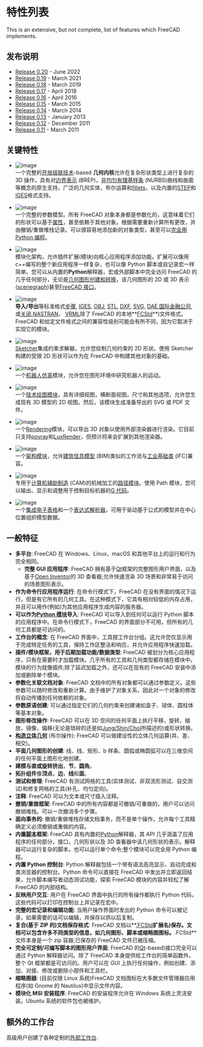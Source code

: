 # 特性列表

This is an extensive, but not complete, list of features which FreeCAD implements.

## 发布说明

- [Release 0.20](https://wiki.freecad.org/Release_notes_0.20) - June 2022
- [Release 0.19](https://wiki.freecad.org/Release_notes_0.19) - March 2021
- [Release 0.18](https://wiki.freecad.org/Release_notes_0.18) - March 2019
- [Release 0.17](https://wiki.freecad.org/Release_notes_0.17) - April 2018
- [Release 0.16](https://wiki.freecad.org/Release_notes_0.16) - April 2016
- [Release 0.15](https://wiki.freecad.org/Release_notes_0.15) - March 2015
- [Release 0.14](https://wiki.freecad.org/Release_notes_0.14) - March 2014
- [Release 0.13](https://wiki.freecad.org/Release_notes_0.13) - January 2013
- [Release 0.12](https://wiki.freecad.org/Release_notes_0.12) - December 2011
- [Release 0.11](https://wiki.freecad.org/Release_notes_0.11) - March 2011

## 关键特性

- ![image](https://github.com/FreeCAD/FreeCAD-documentation-docusaurus/assets/100439627/18b4e939-5746-48b8-8993-c197df5f4611)  
  一个完整的[开放级联技术](http://en.wikipedia.org/wiki/Open_CASCADE)-based **几何内核**允许在复杂形状类型上进行复杂的 3D 操作，具有对[边界表示](https://en.wikipedia.org/wiki/Boundary_representation) (BREP)，[非均匀有理基样条](https://en.wikipedia.org/wiki/Non-uniform_rational_B-spline) (NURBS)曲线和曲面等概念的原生支持，广泛的几何实体，布尔运算和[fillets](<https://en.wikipedia.org/wiki/Fillet_(mechanics)>)，以及内置的[STEP](https://en.wikipedia.org/wiki/ISO_10303)和[IGES](https://en.wikipedia.org/wiki/IGES)格式支持。

- ![image](https://github.com/FreeCAD/FreeCAD-documentation-docusaurus/assets/100439627/2e318415-ed0c-418f-9860-34865b392023)  
  一个完整的参数模型。所有 FreeCAD 对象本身都是参数化的，这意味着它们的形状可以基于[属性](https://wiki.freecad.org/Property)，甚至依赖于其他对象。根据需要重新计算所有更改，并由撤销/重做堆栈记录。可以很容易地添加新的对象类型，甚至可以[完全用 Python 编程](https://wiki.freecad.org/Scripted_objects)。

- ![image](https://github.com/FreeCAD/FreeCAD-documentation-docusaurus/assets/100439627/83835ee2-fc88-4048-b8c4-790d9bfe6005)  
  模块化架构，允许插件扩展(模块)向核心应用程序添加功能。扩展可以像用 c++编写的整个新应用程序一样复杂，也可以像 Python 脚本或自记录宏一样简单。您可以从内置的**Python**解释器，宏或外部脚本中完全访问 FreeCAD 的几乎任何部分，无论是[几何图形创建和转换](https://wiki.freecad.org/Topological_data_scripting)，该几何图形的 2D 或 3D 表示([scenegraph](https://wiki.freecad.org/Scenegraph))甚至[FreeCAD 接口](docs\python-scripting\pyside.md)。

- ![image](https://github.com/FreeCAD/FreeCAD-documentation-docusaurus/assets/100439627/eb3b2ef4-6e5d-4137-bb54-f9ef60f0d72c)  
  **导入/导出**等标准格式[步骤](http://en.wikipedia.org/wiki/ISO_10303), [IGES](http://en.wikipedia.org/wiki/IGES), [OBJ](http://en.wikipedia.org/wiki/Obj), [STL](http://en.wikipedia.org/wiki/STL_%28file_format%29), [DXF](http://en.wikipedia.org/wiki/Dxf), [SVG](http://en.wikipedia.org/wiki/Svg), [DAE](http://en.wikipedia.org/wiki/COLLADA),[国际金融公司](http://en.wikipedia.org/wiki/Industry_Foundation_Classes),或[关闭](http://people.sc.fsu.edu/~jburkardt/数据/off.html),[NASTRAN](http://en.wikipedia.org/wiki/NASTRAN)， [VRML](http://en.wikipedia.org/wiki/VRML)除了 FreeCAD 的本地**[FCStd](https://wiki.freecad.org/File_Format_FCStd)**)文件格式。FreeCAD 和给定文件格式之间的兼容性级别可能会有所不同，因为它取决于实现它的模块。

- ![image](https://github.com/FreeCAD/FreeCAD-documentation-docusaurus/assets/100439627/2edcff1e-a597-4694-b277-0bdaafc30bbe)  
  [Sketcher](docs\workbenches\sketcher.md)集成约束求解器，允许您绘制几何约束的 2D 形状。使用 Sketcher 构建的受限 2D 形状可以作为在 FreeCAD 中构建其他对象的基础。

- ![image](https://github.com/FreeCAD/FreeCAD-documentation-docusaurus/assets/100439627/1440bb6a-fd84-4a7c-a614-1ac8d987d232)  
  一个[机器人仿真](docs\workbenches\robot.md)模块，允许您在图形环境中研究机器人的运动。

- ![image](https://github.com/FreeCAD/FreeCAD-documentation-docusaurus/assets/100439627/c8ff8f2a-02e4-4ea0-b0d8-d7484527d7f7)  
  一个[技术绘图模块](docs\workbenches\techdraw.md)，具有详细视图，横断面视图，尺寸和其他选项，允许您生成现有 3D 模型的 2D 视图。然后，该模块生成准备导出的 SVG 或 PDF 文件。

- ![image](https://github.com/FreeCAD/FreeCAD-documentation-docusaurus/assets/100439627/f2239533-28f6-4b8b-b0ac-f832a89319f6)  
  一个[Rendering](https://wiki.freecad.org/Raytracing_Workbench)模块，可以导出 3D 对象以使用外部渲染器进行渲染。它目前只支持[povray](http://en.wikipedia.org/wiki/POV-Ray)和[LuxRender](http://en.wikipedia.org/wiki/LuxRender)，但预计将来会扩展到其他渲染器。

- ![image](https://github.com/FreeCAD/FreeCAD-documentation-docusaurus/assets/100439627/891cecda-f7c7-4677-9e80-912ba32860a8)  
  一个[架构模块](docs\workbenches\arch.md)，允许[建筑信息模型](http://en.wikipedia.org/wiki/Building_Information_Modeling) (BIM)类似的工作流与[工业基础类](http://en.wikipedia.org/wiki/Industry_Foundation_Classes) (IFC)兼容。

- ![image](https://github.com/FreeCAD/FreeCAD-documentation-docusaurus/assets/100439627/6347cfa2-4ca3-4e98-9a9b-0360d9bd8a6e)  
  专用于[计算机辅助制造](https://en.wikipedia.org/wiki/Computer-aided_manufacturing) (CAM)的机械加工的[路径模块](docs\workbenches\path.md)。使用 Path 模块，您可以输出、显示和调整用于控制目标机器的[G 代码](http://en.wikipedia.org/wiki/G-code)。

- ![image](https://github.com/FreeCAD/FreeCAD-documentation-docusaurus/assets/100439627/e4216e76-cb9d-4416-b3cd-59cb49527d40)  
  一个[集成电子表格](docs\workbenches\spreadsheet.md)和一个[表达式解析器](https://wiki.freecad.org/Expressions)，可用于驱动基于公式的模型并在中心位置组织模型数据。

## 一般特征

- **多平台**: FreeCAD 在 Windows、Linux、macOS 和其他平台上的运行和行为完全相同。
  - **完整 GUI 应用程序**: FreeCAD 拥有基于[Qt](https://www.qt.io/)框架的完整图形用户界面，以及基于[Open Inventor](http://en.wikipedia.org/wiki/Open_Inventor)的 3D 查看器;允许快速渲染 3D 场景和非常易于访问的场景图形表示。
- **作为命令行应用程序运行**: 在命令行模式下，FreeCAD 在没有界面的情况下运行，但是有它所有的几何工具。在这种模式下，它具有相对较低的内存占用，并且可以用作(例如)为其他应用程序生成内容的服务器。
- **可以作为[Python 模块](https://wiki.freecad.org/Embedding_FreeCAD)导入**: FreeCAD 可以导入到任何可以运行 Python 脚本的应用程序中。在命令行模式下，FreeCAD 的界面部分不可用，但所有的几何工具都是可访问的。
- **工作台的概念**: 在 FreeCAD 界面中，工具按工作台分组。这允许您仅显示用于完成特定任务的工具，保持工作区整洁和响应，并允许应用程序快速加载。
- **插件/模块框架，用于后期加载功能/数据类型**: FreeCAD 被划分为核心应用程序，只有在需要时才加载模块。几乎所有的工具和几何类型都存储在模块中。模块的行为就像插件;除了延迟加载之外，还可以在现有的 FreeCAD 安装中添加或删除单个模块。
- **参数化关联文档对象**: FreeCAD 文档中的所有对象都可以通过参数定义。这些参数可以随时修改和重新计算。由于维护了对象关系，因此对一个对象的修改将自动传播到任何依赖的对象。
- **参数原语创建**: 可以通过指定它们的几何约束来创建诸如盒子、球体、圆柱体等基本对象。
- **图形修改操作**: FreeCAD 可以在 3D 空间的任何平面上执行平移，旋转，缩放，镜像，偏移(无论是琐碎的还是如[Jung/Shin/Choi](https://www.researchgate.net/publication/240754626_Self-intersection_Removal_in_Triangular_Mesh_Offsetting)所描述的)或形状转换。
- **[构造立体几何](https://wiki.freecad.org/Constructive_solid_geometry)** (布尔操作): FreeCAD 可以做建设性的立体几何运算(并、差、相交)。
- **平面几何图形的创建**: 线、线、矩形、b 样条、圆弧或椭圆弧可以在三维空间的任何平面上图形化地创建。
- **建模与直或旋转挤出**，**节**，**圆角**。
- **拓扑组件**像**顶点**，**边**，**线**和**面**。
- **测试和修理**: FreeCAD 有测试网格的工具(实体测试、非双流形测试、自交测试)和修复网格的工具(补孔、均匀定向)。
- **注释**: FreeCAD 可以为文本或尺寸插入注释。
- **撤销/重做框架**: FreeCAD 中的所有内容都是可撤销/可重做的，用户可以访问撤销堆栈。可以一次撤消多个步骤。
- **面向事务的**: 撤销/重做堆栈存储文档事务，而不是单个操作，允许每个工具精确定义必须撤销或重做的内容。
- **内置[脚本](https://wiki.freecad.org/Scripting)框架**: FreeCAD 具有内置的[Python](https://wiki.freecad.org/Scripting)解释器，其 API 几乎涵盖了应用程序的任何部分，接口，几何形状以及 3D 查看器中该几何形状的表示。解释器可以运行复杂的脚本，也可以运行单个命令;整个模块可以完全用 Python 编程。
- **内置 Python 控制台**: Python 解释器包括一个带有语法高亮显示、自动完成和类浏览器的控制台。Python 命令可以直接在 FreeCAD 中发出并立即返回结果，允许脚本编写者动态测试功能，探索 FreeCAD 模块的内容并轻松了解 FreeCAD 的内部结构。
- **反映用户交互**: 用户在 FreeCAD 界面中执行的所有操作都执行 Python 代码，这些代码可以打印在控制台上并记录在宏中。
- **完整的宏记录和编辑功能**: 当用户操作界面时发出的 Python 命令可以被记录，如果需要的话可以编辑，并保存以供以后复制。
- **复合(基于 ZIP 的)文档保存格式**: FreeCAD 文档以**[.FCStd](https://wiki.freecad.org/File_Format_FCStd)**扩展名)保存。文档可以包含许多不同类型的信息，如几何图形、脚本或缩略图图标。**.FCStd**文件本身是一个 zip 容器;已保存的 FreeCAD 文件已被压缩。
- **完全可定制/可编写脚本的图形用户界面**: FreeCAD 的[Qt](https://www.qt.io/)-based)接口完全可以通过 Python 解释器访问。除了 FreeCAD 本身提供给工作台的简单函数外，整个 Qt 框架都是可访问的。用户可以在 GUI 上执行任何操作，例如创建、添加、对接、修改或删除小部件和工具栏。
- **缩略图器**: (目前仅限 Linux 系统)FreeCAD 文档图标在大多数文件管理器应用程序(如 Gnome 的 Nautilus)中显示文件内容。
- **模块化 MSI 安装程序**: FreeCAD 的安装程序允许在 Windows 系统上灵活安装。Ubuntu 系统的软件包也被维护。

## 额外的工作台

高级用户创建了各种定制的[外部工作台](docs\workbenches\external-workbenches.md).
